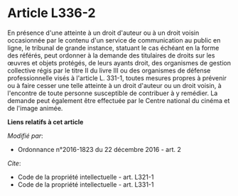 # Article L336-2

En présence d'une atteinte à un droit d'auteur ou à un droit voisin occasionnée par le contenu d'un service de communication
au public en ligne, le tribunal de grande instance, statuant le cas échéant en la forme des référés, peut ordonner à la
demande des titulaires de droits sur les œuvres et objets protégés, de leurs ayants droit,                  des organismes de
gestion collective régis par le titre II du livre III ou des organismes de défense professionnelle visés à l'article L.
331-1, toutes mesures propres à prévenir ou à faire cesser une telle atteinte à un droit d'auteur ou un droit voisin, à
l'encontre de toute personne susceptible de contribuer à y remédier. La demande peut également être effectuée par le Centre
national du cinéma et de l'image animée.

**Liens relatifs à cet article**

_Modifié par_:

  - Ordonnance n°2016-1823 du 22 décembre 2016 - art. 2

_Cite_:

  - Code de la propriété intellectuelle - art. L321-1
  - Code de la propriété intellectuelle - art. L331-1
